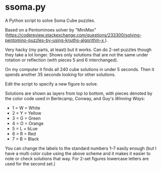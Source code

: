 # ssoma.py

A Python script to solve Soma Cube puzzles.

Based on a Pentominoes solver by "MiniMax" ([https://codereview.stackexchange.com/questions/233300/solving-pentomino-puzzles-by-using-knuths-algorithm-x
](https://codereview.stackexchange.com/questions/233300/solving-pentomino-puzzles-by-using-knuths-algorithm-x)).

Very hacky (my parts, at least) but it works. Can do 2-set puzzles though they take a lot longer. Shows only solutions that are not the same under rotation or reflection (with pieces 5 and 6 interchanged).

On my computer it finds all 240 cube solutions in under 5 seconds. Then it spends another 35 seconds looking for other solutions.

Edit the script to specify a new figure to solve.

Solutions are shown as layers from top to bottom, with pieces denoted by the color code used in Berlecamp, Conway, and Guy's *Winning Ways*:

* 1 = W = White
* 2 = Y = Yellow
* 3 = G = Green
* 4 = O = Orange
* 5 = L = bLue
* 6 = R = Red
* 7 = B = Black

You can change the labels to the standard numbers 1–7 easily enough (but I have a multi color cube using the above scheme and it makes it easier to note or check solutions that way. For 2-set figures lowercase letters are used for the second set.)


